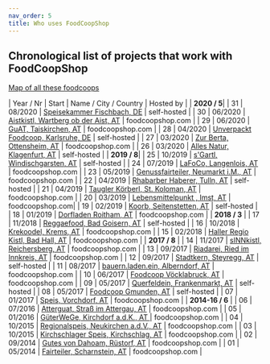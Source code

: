 ```yaml
---
nav_order: 5
title: Who uses FoodCoopShop
---
```

## Chronological list of projects that work with FoodCoopShop

[Map of all these foodcoops](https://umap.openstreetmap.fr/de/map/verbreitung-foodcoopshop_211165)

| Year / Nr | Start | Name / City / Country | Hosted by |
| **2020 / 5**|
| 31 | 08/2020 | [Speisekammer Fischbach, DE](https://foodcoop.kultinativ.org/) | self-hosted |
| 30 | 06/2020 | [Aistkistl, Wartberg ob der Aist, AT](https://www.aistkistl.at/) | foodcoopshop.com |
| 29 | 06/2020 | [GuAT, Taiskirchen, AT](https://www.guat-taiskirchen.at) | foodcoopshop.com |
| 28 | 04/2020 | [Unverpackt Foodcoop, Karlsruhe, DE](https://shop.unverpackt-foodcoop.de/) | self-hosted |
| 27 | 03/2020 | [Zur Berta, Ottensheim, AT](https://www.zurberta.at) | foodcoopshop.com |
| 26 | 03/2020 | [Alles Natur, Klagenfurt, AT](https://order.alles-natur.at) | self-hosted |
| **2019 / 8**|
| 25 | 10/2019 | [s'Gartl, Windischgarsten, AT](https://www.s-gartl.at) | self-hosted |
| 24 | 07/2019 | [LaFoCo, Langenlois, AT](https://www.lafoco.at) | foodcoopshop.com |
| 23 | 05/2019 | [Genussfairteiler, Neumarkt i.M., AT](https://www.genussfairteiler.at) | foodcoopshop.com |
| 22 | 04/2019 | [Rhabarber Haberer, Tulln, AT](http://shop.rhabarber-haberer.org) | self-hosted |
| 21 | 04/2019 | [Taugler Körberl, St. Koloman, AT](https://körberl.taugl.online) | foodcoopshop.com |
| 20 | 03/2019 | [Lebensmittelpunkt , Imst, AT](https://shop.lebensmittelpunkt.tirol) | foodcoopshop.com|
| 19 | 02/2019 | [Koorb, Seitenstetten, AT](https://koorb.at) | self-hosted |
| 18 | 01/2019 | [Dorfladen Roitham, AT](https://www.dorfladenroitham.at) | foodcoopshop.com |
| **2018 / 3** |
| 17 | 11/2018 | [Reggaefood, Bad Goisern, AT](https://www.reggaefood.at) | self-hosted |
| 16 | 10/2018 | [Krekoodel, Krems, AT](https://www.krekoodel.at) | foodcoopshop.com |
| 15 | 02/2018 | [Haller Regio Kistl, Bad Hall, AT](https://www.haller-regio-kistl.at) | foodcoopshop.com |
| **2017 / 8** |
| 14 | 11/2017 | [sINNkistl, Reichersberg, AT](https://www.sinnkistl.at) | foodcoopshop.com |
| 13 | 09/2017 | [Riadarei, Ried im Innkreis, AT](https://www.riadarei.at) | foodcoopshop.com |
| 12 | 09/2017 | [Stadtkern, Steyregg, AT](http://www.stadtkern.at) | self-hosted |
| 11 | 08/2017 | [bauern.laden.ein, Alberndorf, AT](https://www.bauernladenein.at) | foodcoopshop.com  |
| 10 | 06/2017 | [Foodcoop Vöcklabruck, AT](https://vb.foodcoopshop.com) | foodcoopshop.com |
| 09 | 05/2017 | [Querfeldein, Frankenmarkt, AT](https://foodcoopquerfeldein.at) | self-hosted |
| 08 | 05/2017 | [Foodcoop Gmunden, AT](http://www.foodcoop-gmunden.at) | self-hosted  |
| 07 | 01/2017 | [Speis, Vorchdorf, AT](https://www.speisvorchdorf.at) | foodcoopshop.com |
| **2014-16 / 6** |
| 06 | 07/2016 | [Atterguat, Straß im Attergau, AT](https://www.atterguat.at) | foodcoopshop.com |
| 05 | 01/2016 | [GüterWeGe, Kirchdorf a.d.K., AT ](https://www.gueterwege.at) | foodcoopshop.com |
| 04 | 10/2015 | [Regionalspeis, Neukirchen a.d.V., AT](https://www.regionalspeis.at) | foodcoopshop.com |
| 03 | 10/2015 | [Kirchschlager Speis, Kirchschlag, AT](https://www.kirchschlagerspeis.net) | foodcoopshop.com |
| 02 | 09/2014 | [Gutes von Dahoam, Rüstorf, AT](https://www.gutesvondahoam.at) | foodcoopshop.com |
| 01 | 05/2014 | [Fairteiler, Scharnstein, AT](https://www.fairteiler-scharnstein.at) | foodcoopshop.com |
